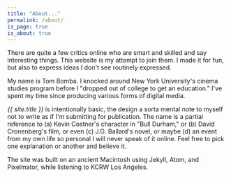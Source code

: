 ```yaml
---
title: "About..."
permalink: /about/
is_page: true
is_about: true
---
```


There are quite a few critics online who are smart and skilled and say interesting things. This website is my attempt to join them. I made it for fun, but also to express ideas I don't see routinely expressed.

My name is Tom Bomba. I knocked around New York University's cinema studies program before I "dropped out of college to get an education." I've spent my time since producing various forms of digital media.

_{{ site.title }}_ is intentionally basic, the design a sorta mental note to myself not to write as if I'm submitting for publication. The name is a partial reference to (a) Kevin Costner's character in "Bull Durham," or (b) David Cronenberg's film, or even (c) J.G. Ballard's novel, or maybe (d) an event from my own life so personal I will never speak of it online. Feel free to pick one explanation or another and believe it. 

The site was built on an ancient Macintosh using Jekyll, Atom, and Pixelmator, while listening to KCRW Los Angeles.
